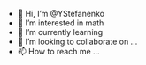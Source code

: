 - 👋 Hi, I’m @YStefanenko
- 👀 I’m interested in math
- 🌱 I’m currently learning 
- 💞️ I’m looking to collaborate on ...
- 📫 How to reach me ...

<!---
YStefanenko/YStefanenko is a ✨ special ✨ repository because its `README.md` (this file) appears on your GitHub profile.
You can click the Preview link to take a look at your changes.
--->
